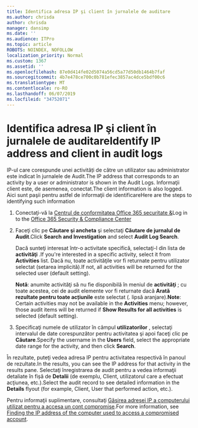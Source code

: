 ```yaml
---
title: Identifica adresa IP şi client în jurnalele de auditare
ms.author: chrisda
author: chrisda
manager: dansimp
ms.date: ''
ms.audience: ITPro
ms.topic: article
ROBOTS: NOINDEX, NOFOLLOW
localization_priority: Normal
ms.custom: 1367
ms.assetid: ''
ms.openlocfilehash: 87e0d414fe02d5074a56cd5a77d50db1464b7faf
ms.sourcegitcommit: 4b7e478ce700c0b781efec3857ac4dce5bdf00c6
ms.translationtype: MT
ms.contentlocale: ro-RO
ms.lasthandoff: 06/07/2019
ms.locfileid: "34752071"
---
```

# <a name="identify-ip-address-and-client-in-audit-logs"></a><span data-ttu-id="b9c62-102">Identifica adresa IP şi client în jurnalele de auditare</span><span class="sxs-lookup"><span data-stu-id="b9c62-102">Identify IP address and client in audit logs</span></span>

<span data-ttu-id="b9c62-103">IP-ul care corespunde unei activități de către un utilizator sau administrator este indicat în jurnalele de Audit.</span><span class="sxs-lookup"><span data-stu-id="b9c62-103">The IP address that corresponds to an activity by a user or administrator is shown in the Audit Logs.</span></span> <span data-ttu-id="b9c62-104">Informaţii client este, de asemenea, conectat.</span><span class="sxs-lookup"><span data-stu-id="b9c62-104">The client information is also logged.</span></span> <span data-ttu-id="b9c62-105">Aici sunt paşii pentru astfel de informaţii de identificare</span><span class="sxs-lookup"><span data-stu-id="b9c62-105">Here are the steps to identifying such information</span></span>

1. <span data-ttu-id="b9c62-106">Conectaţi-vă la [Centrul de conformitatea Office 365 securitate &](https://protection.office.com/)</span><span class="sxs-lookup"><span data-stu-id="b9c62-106">Log in to the [Office 365 Security & Compliance Center](https://protection.office.com/)</span></span>

2. <span data-ttu-id="b9c62-107">Faceţi clic pe **Căutare şi ancheta** şi selectaţi **Căutare de jurnalul de Audit**.</span><span class="sxs-lookup"><span data-stu-id="b9c62-107">Click **Search and Investigation** and select **Audit Log Search**.</span></span>

   <span data-ttu-id="b9c62-108">Dacă sunteţi interesat într-o activitate specifică, selectaţi-l din lista de **activităţi** .</span><span class="sxs-lookup"><span data-stu-id="b9c62-108">If you're interested in a specific activity, select it from **Activities** list.</span></span> <span data-ttu-id="b9c62-109">Dacă nu, toate activităţile vor fi returnate pentru utilizator selectat (setarea implicită).</span><span class="sxs-lookup"><span data-stu-id="b9c62-109">If not, all activities will be returned for the selected user (default setting).</span></span>

   <span data-ttu-id="b9c62-110">**Notă**: anumite activităţi să nu fie disponibilă în meniul de **activităţi** ; cu toate acestea, cei de audit elemente vor fi returnate dacă **Arată rezultate pentru toate acțiunile** este selectat (. lipsă aranjare).</span><span class="sxs-lookup"><span data-stu-id="b9c62-110">**Note**: Certain activities may not be available in the **Activities** menu; however, those audit items will be returned if **Show Results for all activities** is selected (default setting).</span></span>

3. <span data-ttu-id="b9c62-111">Specificaţi numele de utilizator în câmpul **utilizatorilor** , selectaţi intervalul de date corespunzător pentru activitatea şi apoi faceţi clic pe **Căutare**.</span><span class="sxs-lookup"><span data-stu-id="b9c62-111">Specify the username in the **Users** field, select the appropriate date range for the activity, and then click **Search**.</span></span>

<span data-ttu-id="b9c62-112">În rezultate, puteţi vedea adresa IP pentru activitatea respectivă în panoul de rezultate.</span><span class="sxs-lookup"><span data-stu-id="b9c62-112">In the results, you can see the IP address for that activity in the results pane.</span></span> <span data-ttu-id="b9c62-113">Selectaţi înregistrarea de audit pentru a vedea informaţii detaliate în fișă de **Detalii** (de exemplu, Client, utilizatorul care a efectuat acţiunea, etc.).</span><span class="sxs-lookup"><span data-stu-id="b9c62-113">Select the audit record to see detailed information in the **Details** flyout (for example, Client, User that performed action, etc.).</span></span>

<span data-ttu-id="b9c62-114">Pentru informaţii suplimentare, consultaţi [Găsirea adresei IP a computerului utilizat pentru a accesa un cont compromise](https://docs.microsoft.com/office365/securitycompliance/auditing-troubleshooting-scenarios#finding-the-ip-address-of-the-computer-used-to-access-a-compromised-account).</span><span class="sxs-lookup"><span data-stu-id="b9c62-114">For more information, see [Finding the IP address of the computer used to access a compromised account](https://docs.microsoft.com/office365/securitycompliance/auditing-troubleshooting-scenarios#finding-the-ip-address-of-the-computer-used-to-access-a-compromised-account).</span></span>
